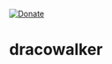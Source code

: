 [![Donate](https://img.shields.io/badge/Donate-PayPal-green.svg)](https://www.paypal.me/niicodev)

# dracowalker
